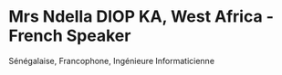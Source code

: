 # Mrs Ndella DIOP KA, West Africa - French Speaker
Sénégalaise, Francophone, Ingénieure Informaticienne
